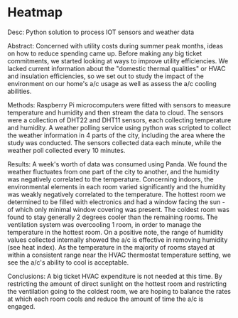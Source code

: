 # Heatmap
Desc: Python solution to process IOT sensors and weather data

Abstract:
Concerned with utility costs during summer peak months, ideas on how to reduce spending came up. Before making any big ticket commitments, we started looking at ways to improve utility efficiencies. We lacked current information about the "domestic thermal qualities" or HVAC and insulation efficiencies, so we set out to study the impact of the environment on our home's a/c usage as well as assess the a/c cooling abilities. 

Methods:
Raspberry Pi microcomputers were fitted with sensors to measure temperature and humidity and then stream the data to cloud. The sensors were a collection of DHT22 and DHT11 sensors, each collecting temperature and humidity. A weather polling service using python was scripted to collect the weather information in 4 parts of the city, including the area where the study was conducted. The sensors collected data each minute, while the weather poll collected every 10 minutes. 

Results: 
A week's worth of data was consumed using Panda. We found the weather fluctuates from one part of the city to another, and the humidity was negatively correlated to the temperature. Concerning indoors, the environmental elements in each room varied significantly and the humidity was weakly negatively correlated to the temperature. The hottest room we determined to be filled with electronics and had a window facing the sun - of which only minimal window covering was present. The coldest room was found to stay generally 2 degrees cooler than the remaining rooms. The ventilation system was overcooling 1 room, in order to manage the temperature in the hottest room. On a positive note, the range of humidity values collected internally showed the a/c is effective in removing humidity (see heat index). As the temperature in the majority of rooms stayed at within a consistent range near the HVAC thermostat temperature setting, we see the a/c's ability to cool is acceptable.

Conclusions:
A big ticket HVAC expenditure is not needed at this time. By restricting the amount of direct sunlight on the hottest room and restricting the ventilation going to the coldest room, we are hoping to balance the rates at which each room cools and reduce the amount of time the a/c is engaged.

